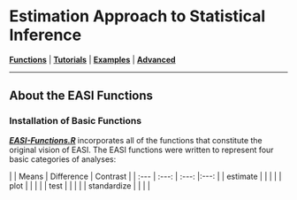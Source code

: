 # Estimation Approach to Statistical Inference

[**Functions**](../A-Functions) | 
[**Tutorials**](../B-Tutorials) | 
[**Examples**](../C-Examples) | 
[**Advanced**](../D-Advanced)

---

## About the EASI Functions

### Installation of Basic Functions

[**_EASI-Functions.R_**](./EASI-Functions.R) incorporates all of the functions that constitute the original vision of EASI. The EASI functions were written to represent four basic categories of analyses:

<table style="width: 100%;">
|             | Means | Difference | Contrast |
| :--- | :---: | :---: |:---: |
| estimate    |       |            |          |
| plot        |       |            |          |
| test        |       |            |          |
| standardize |       |            |          |
</table>
